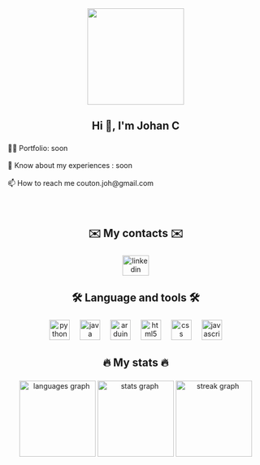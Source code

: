 <div align="center">
  <img height="190" src="https://camo.githubusercontent.com/b525e6f5c257e5ebb7fec44ddec9b40dea81305a47cc640078a789cf9ec26d16/68747470733a2f2f6d65646961322e67697068792e636f6d2f6d656469612f76312e59326c6b505463354d4749334e6a457861475530616d6476615734345a444a345a6d34784d7a5a364e6e46705a6e56724d486c6f624455774e6e4e356433646f6333706861535a6c634431324d563970626e526c636d35686246396e61575a66596e6c666157516d5933513963772f4e4e6235553457306b79424444593735434c2f67697068792e676966"  />
</div>

###

<h2 align="center">Hi 👋, I'm Johan C</h2>

###

<p align="left">👨‍💻 Portfolio: soon<br><br>📄 Know about my experiences : soon<br><br>📫 How to reach me couton.joh@gmail.com</p>

###

<br clear="both">

<h2 align="center">✉️​ My contacts ✉️</h2>

###

<div align="center">
  <a href="https://www.linkedin.com/in/johan-couton-8039b0343/" target="_blank">
    <img src="https://raw.githubusercontent.com/maurodesouza/profile-readme-generator/master/src/assets/icons/social/linkedin/default.svg" width="52" height="40" alt="linkedin logo"  />
  </a>
</div>

###

<h2 align="center">🛠 Language and tools 🛠</h2>

###

<div align="center">
  <img src="https://cdn.jsdelivr.net/gh/devicons/devicon/icons/python/python-original.svg" height="40" alt="python logo"  />
  <img width="12" />
  <img src="https://cdn.jsdelivr.net/gh/devicons/devicon/icons/java/java-original.svg" height="40" alt="java logo"  />
  <img width="12" />
  <img src="https://cdn.jsdelivr.net/gh/devicons/devicon/icons/arduino/arduino-original.svg" height="40" alt="arduino logo"  />
  <img width="12" />
  <img src="https://cdn.jsdelivr.net/gh/devicons/devicon/icons/html5/html5-original.svg" height="40" alt="html5 logo"  />
  <img width="12" />
  <img src="https://cdn.jsdelivr.net/gh/devicons/devicon/icons/css3/css3-original.svg" height="40" alt="css logo"  />
  <img width="12" />
  <img src="https://cdn.jsdelivr.net/gh/devicons/devicon/icons/javascript/javascript-original.svg" height="40" alt="javascript logo"  />
</div>

###

<h2 align="center">🔥 My stats 🔥</h2>

###

<div align="center">
  <img src="https://github-readme-stats.vercel.app/api/top-langs?username=0xidayzz&locale=en&hide_title=false&layout=compact&card_width=320&langs_count=5&theme=monokai&hide_border=true&order=2" height="150" alt="languages graph"  />
  <img src="https://github-readme-stats.vercel.app/api?username=0xidayzz&hide_title=false&hide_rank=false&show_icons=true&include_all_commits=true&count_private=true&disable_animations=false&theme=monokai&locale=en&hide_border=true&order=1" height="150" alt="stats graph"  />
  <img src="https://streak-stats.demolab.com?user=0xidayzz&locale=en&mode=daily&theme=monokai&hide_border=true&border_radius=5&date_format=j%20M%5B%20Y%5D&order=3" height="150" alt="streak graph"  />
</div>

###
